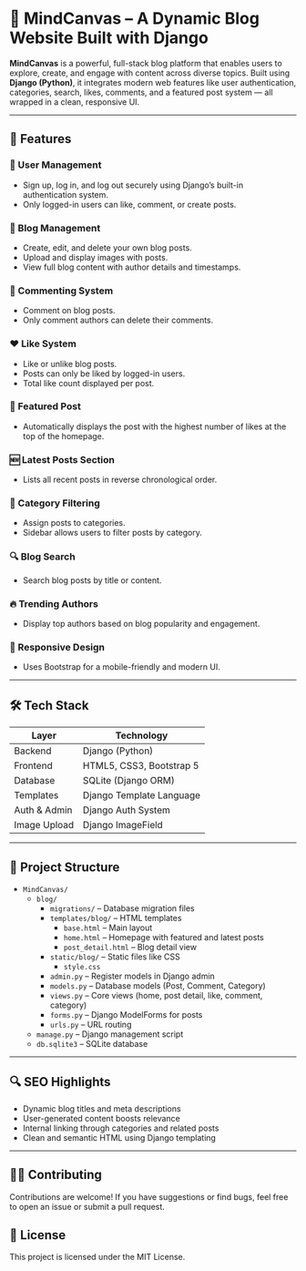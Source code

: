 # 🧠 MindCanvas – A Dynamic Blog Website Built with Django

**MindCanvas** is a powerful, full-stack blog platform that enables users to explore, create, and engage with content across diverse topics. Built using **Django (Python)**, it integrates modern web features like user authentication, categories, search, likes, comments, and a featured post system — all wrapped in a clean, responsive UI.

---

## 🚀 Features

### 👤 User Management
- Sign up, log in, and log out securely using Django’s built-in authentication system.
- Only logged-in users can like, comment, or create posts.

### 📝 Blog Management
- Create, edit, and delete your own blog posts.
- Upload and display images with posts.
- View full blog content with author details and timestamps.

### 💬 Commenting System
- Comment on blog posts.
- Only comment authors can delete their comments.

### ❤️ Like System
- Like or unlike blog posts.
- Posts can only be liked by logged-in users.
- Total like count displayed per post.

### 🌟 Featured Post
- Automatically displays the post with the highest number of likes at the top of the homepage.

### 🆕 Latest Posts Section
- Lists all recent posts in reverse chronological order.

### 📂 Category Filtering
- Assign posts to categories.
- Sidebar allows users to filter posts by category.

### 🔍 Blog Search
- Search blog posts by title or content.

### 🔥 Trending Authors
- Display top authors based on blog popularity and engagement.

### 📱 Responsive Design
- Uses Bootstrap for a mobile-friendly and modern UI.

---

## 🛠️ Tech Stack

| Layer        | Technology         |
|--------------|--------------------|
| Backend      | Django (Python)     |
| Frontend     | HTML5, CSS3, Bootstrap 5 |
| Database     | SQLite (Django ORM) |
| Templates    | Django Template Language |
| Auth & Admin | Django Auth System |
| Image Upload | Django ImageField   |

---

## 📁 Project Structure

- `MindCanvas/`
  - `blog/`
    - `migrations/` – Database migration files
    - `templates/blog/` – HTML templates
      - `base.html` – Main layout
      - `home.html` – Homepage with featured and latest posts
      - `post_detail.html` – Blog detail view
    - `static/blog/` – Static files like CSS
      - `style.css`
    - `admin.py` – Register models in Django admin
    - `models.py` – Database models (Post, Comment, Category)
    - `views.py` – Core views (home, post detail, like, comment, category)
    - `forms.py` – Django ModelForms for posts
    - `urls.py` – URL routing
  - `manage.py` – Django management script
  - `db.sqlite3` – SQLite database

---

## 🔍 SEO Highlights

- Dynamic blog titles and meta descriptions
- User-generated content boosts relevance
- Internal linking through categories and related posts
- Clean and semantic HTML using Django templating

---

## 🧑‍💻 Contributing

Contributions are welcome! If you have suggestions or find bugs, feel free to open an issue or submit a pull request.

## 📄 License

This project is licensed under the MIT License.
